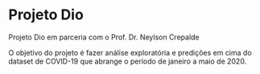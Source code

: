 # Projeto Dio 

Projeto Dio em parceria com o Prof. Dr. Neylson Crepalde

O objetivo do projeto é fazer análise exploratória e predições em cima do dataset de COVID-19 que abrange o período de janeiro a maio de 2020.
